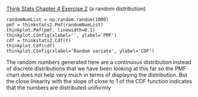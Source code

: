 [Think Stats Chapter 4 Exercise 2](http://greenteapress.com/thinkstats2/html/thinkstats2005.html#toc41) (a random distribution)

```
randomNumList = np.random.random(1000)
pmf = thinkstats2.Pmf(randomNumList)
thinkplot.Pmf(pmf, linewidth=0.1)
thinkplot.Config(xlabel='', ylabel='PMF')
cdf = thinkstats2.Cdf(t)
thinkplot.Cdf(cdf)
thinkplot.Config(xlabel='Random variate', ylabel='CDF')
```

The random numbers generated here are a continuous distribution instead of discrete distributions that we have been looking at this far so the PMF chart does not help very much in terms of displaying the distribution. But the close linearity with the slope of close to 1 of the CDF function indicates that the numbers are distributed uniformly  
